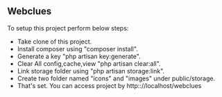 
## Webclues

To setup this project perform below steps:

- Take clone of this project.
- Install composer using "composer install".
- Generate a key "php artisan key:generate".
- Clear All config,cache,view "php artisan clear:all".
- Link storage folder using "php artisan storage:link".
- Create two folder named "icons" and "images" under public/storage.
- That's set. You can access project by http:://localhost/webclues

